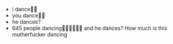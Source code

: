 - i dance💃🏻
- you dance💃🏻
- he dances?
- 645 people dancing💃🏻💃🏻💃🏻 and he dances? How much is this mutherfucker dancing

<!---
Hanniballol/Hanniballol is a ✨ special ✨ repository because its `README.md` (this file) appears on your GitHub profile.
You can click the Preview link to take a look at your changes.
--->
